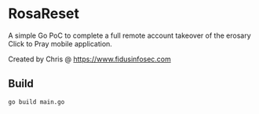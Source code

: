 # RosaReset
A simple Go PoC to complete a full remote account takeover of the erosary Click to Pray mobile application. 

Created by Chris @ https://www.fidusinfosec.com

## Build

```go build main.go```

